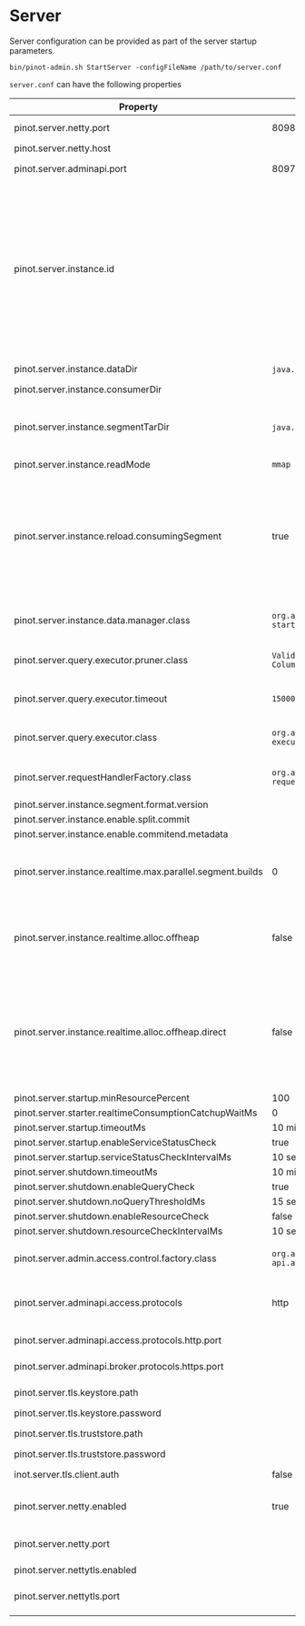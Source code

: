 # Server

Server configuration can be provided as part of the server startup parameters.

```
bin/pinot-admin.sh StartServer -configFileName /path/to/server.conf
```

`server.conf` can have the following properties

| Property                                                   | Default                                                                                                                              | Description                                                                                                                                                                                                                                                                         |
| ---------------------------------------------------------- | ------------------------------------------------------------------------------------------------------------------------------------ | ----------------------------------------------------------------------------------------------------------------------------------------------------------------------------------------------------------------------------------------------------------------------------------- |
| pinot.server.netty.port                                    | 8098                                                                                                                                 | Port to query Pinot Server                                                                                                                                                                                                                                                          |
| pinot.server.netty.host                                    |                                                                                                                                      | Pinot server hostname                                                                                                                                                                                                                                                               |
| pinot.server.adminapi.port                                 | 8097                                                                                                                                 | Port for Pinot Server Admin UI                                                                                                                                                                                                                                                      |
| pinot.server.instance.id                                   |                                                                                                                                      | By default the server instance id used by Helix is _Server\_hostname\_port_ where the hostname and port are configured through host and port config values above. This config overwrites the default setting. User can put server id independent of the server's hostname and port. |
| pinot.server.instance.dataDir                              | `java.io.tmpdir` + `/PinotServer/index`                                                                                              | Directory to hold all the data                                                                                                                                                                                                                                                      |
| pinot.server.instance.consumerDir                          |                                                                                                                                      |                                                                                                                                                                                                                                                                                     |
| pinot.server.instance.segmentTarDir                        | `java.io.tmpdir` + `/PinotServer/segmentTar`                                                                                         | Directory to hold temporary segments downloaded from Controller or Deep Store                                                                                                                                                                                                       |
| pinot.server.instance.readMode                             | `mmap`                                                                                                                               |                                                                                                                                                                                                                                                                                     |
| pinot.server.instance.reload.consumingSegment              | true                                                                                                                                 | Specifies if the reload segment API should reload the consuming segments. This is useful when the corresponding schema is updated and we want the changes to be reflected in the consuming segment.                                                                                 |
| pinot.server.instance.data.manager.class                   | <p><code>org.apache.pinot.server.</code><br><code>starter.helix.HelixInstanceDataManager</code></p>                                  |                                                                                                                                                                                                                                                                                     |
| pinot.server.query.executor.pruner.class                   | <p><code>ValidSegmentPruner,DataSchemaSegmentPruner,</code><br><code>ColumnValueSegmentPruner,SelectionQuerySegmentPruner</code></p> |                                                                                                                                                                                                                                                                                     |
| pinot.server.query.executor.timeout                        | `15000`                                                                                                                              | Timeout for Server to process Query in Milliseconds                                                                                                                                                                                                                                 |
| pinot.server.query.executor.class                          | <p><code>org.apache.pinot.core.query.</code><br><code>executor.ServerQueryExecutorV1Impl</code></p>                                  |                                                                                                                                                                                                                                                                                     |
| pinot.server.requestHandlerFactory.class                   | <p><code>org.apache.pinot.server.</code><br><code>request.SimpleRequestHandlerFactory</code></p>                                     |                                                                                                                                                                                                                                                                                     |
| pinot.server.instance.segment.format.version               |                                                                                                                                      |                                                                                                                                                                                                                                                                                     |
| pinot.server.instance.enable.split.commit                  |                                                                                                                                      |                                                                                                                                                                                                                                                                                     |
| pinot.server.instance.enable.commitend.metadata            |                                                                                                                                      |                                                                                                                                                                                                                                                                                     |
| pinot.server.instance.realtime.max.parallel.segment.builds | 0                                                                                                                                    | Specifies how many parallel realtime segments can be built. Value of <= 0 indicates unlimited.                                                                                                                                                                                      |
| pinot.server.instance.realtime.alloc.offheap               | false                                                                                                                                | Boolean value to control whether memory for realtime consuming segments should be allocated off-heap.                                                                                                                                                                               |
| pinot.server.instance.realtime.alloc.offheap.direct        | false                                                                                                                                | If 'realtime.alloc.offheap' is set to true, this boolean value controls whether the corresponding allocation should be direct or not (false indicate mmap allocation)                                                                                                               |
| pinot.server.startup.minResourcePercent                    | 100                                                                                                                                  |                                                                                                                                                                                                                                                                                     |
| pinot.server.starter.realtimeConsumptionCatchupWaitMs      | 0                                                                                                                                    |                                                                                                                                                                                                                                                                                     |
| pinot.server.startup.timeoutMs                             | 10 minutes                                                                                                                           |                                                                                                                                                                                                                                                                                     |
| pinot.server.startup.enableServiceStatusCheck              | true                                                                                                                                 |                                                                                                                                                                                                                                                                                     |
| pinot.server.startup.serviceStatusCheckIntervalMs          | 10 seconds                                                                                                                           |                                                                                                                                                                                                                                                                                     |
| pinot.server.shutdown.timeoutMs                            | 10 minutes                                                                                                                           |                                                                                                                                                                                                                                                                                     |
| pinot.server.shutdown.enableQueryCheck                     | true                                                                                                                                 |                                                                                                                                                                                                                                                                                     |
| pinot.server.shutdown.noQueryThresholdMs                   | 15 seconds                                                                                                                           |                                                                                                                                                                                                                                                                                     |
| pinot.server.shutdown.enableResourceCheck                  | false                                                                                                                                |                                                                                                                                                                                                                                                                                     |
| pinot.server.shutdown.resourceCheckIntervalMs              | 10 seconds                                                                                                                           |                                                                                                                                                                                                                                                                                     |
| pinot.server.admin.access.control.factory.class            | <p><code>org.apache.pinot.server.</code><br><code>api.access.AllowAllAccessFactory</code></p>                                        |                                                                                                                                                                                                                                                                                     |
| pinot.server.adminapi.access.protocols                     | http                                                                                                                                 | Ingress protocols to access server admin api (http or https or http,https)                                                                                                                                                                                                          |
| pinot.server.adminapi.access.protocols.http.port           |                                                                                                                                      | Port to access server admin api via http                                                                                                                                                                                                                                            |
| pinot.server.adminapi.broker.protocols.https.port          |                                                                                                                                      | Port to access server admin api via https                                                                                                                                                                                                                                           |
| pinot.server.tls.keystore.path                             |                                                                                                                                      | Path to server TLS keystore                                                                                                                                                                                                                                                         |
| pinot.server.tls.keystore.password                         |                                                                                                                                      | keystore password                                                                                                                                                                                                                                                                   |
| pinot.server.tls.truststore.path                           |                                                                                                                                      | Path to server TLS truststore                                                                                                                                                                                                                                                       |
| pinot.server.tls.truststore.password                       |                                                                                                                                      | truststore password                                                                                                                                                                                                                                                                 |
| inot.server.tls.client.auth                                | false                                                                                                                                | toggle for requiring TLS client auth                                                                                                                                                                                                                                                |
| pinot.server.netty.enabled                                 | true                                                                                                                                 | toggle for enabling unsecured netty connections to server                                                                                                                                                                                                                           |
| pinot.server.netty.port                                    |                                                                                                                                      | Port for accessing pinot server via unsecured netty                                                                                                                                                                                                                                 |
| pinot.server.nettytls.enabled                              |                                                                                                                                      |                                                                                                                                                                                                                                                                                     |
| pinot.server.nettytls.port                                 |                                                                                                                                      | Port for accessing pinot server via TLS-secured netty                                                                                                                                                                                                                               |
